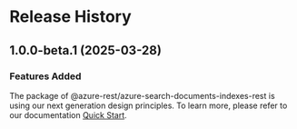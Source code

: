 # Release History
    
## 1.0.0-beta.1 (2025-03-28)

### Features Added

The package of @azure-rest/azure-search-documents-indexes-rest is using our next generation design principles. To learn more, please refer to our documentation [Quick Start](https://aka.ms/azsdk/js/mgmt/quickstart).
